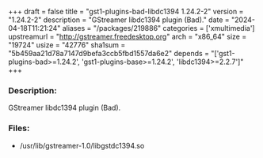 +++
draft = false
title = "gst1-plugins-bad-libdc1394 1.24.2-2"
version = "1.24.2-2"
description = "GStreamer libdc1394 plugin (Bad)."
date = "2024-04-18T11:21:24"
aliases = "/packages/219886"
categories = ['xmultimedia']
upstreamurl = "http://gstreamer.freedesktop.org"
arch = "x86_64"
size = "19724"
usize = "42776"
sha1sum = "5b459aa21d78a7147d9befa3ccb5fbd1557da6e2"
depends = "['gst1-plugins-bad>=1.24.2', 'gst1-plugins-base>=1.24.2', 'libdc1394>=2.2.7']"
+++
### Description: 
GStreamer libdc1394 plugin (Bad).

### Files: 
* /usr/lib/gstreamer-1.0/libgstdc1394.so
